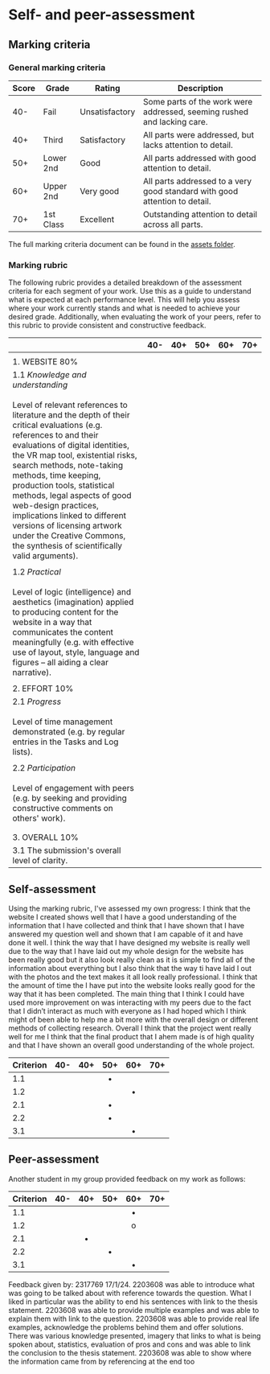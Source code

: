 # Self- and peer-assessment
## Marking criteria
### General marking criteria 

| Score | Grade | Rating | Description |
|-------|-------|--------|-------------|
| 40-   | Fail  | Unsatisfactory | Some parts of the work were addressed, seeming rushed and lacking care. |
| 40+   | Third | Satisfactory   | All parts were addressed, but lacks attention to detail. |
| 50+   | Lower 2nd | Good | All parts addressed with good attention to detail. |
| 60+   | Upper 2nd | Very good | All parts addressed to a very good standard with good attention to detail. |
| 70+   | 1st Class | Excellent | Outstanding attention to detail across all parts. |

The full marking criteria document can be found in the [assets folder](https://github.com/khofstadter/CS220AU-DP/tree/main/assets/general-marking-criteria). 

### Marking rubric
The following rubric provides a detailed breakdown of the assessment criteria for each segment of your work. Use this as a guide to understand what is expected at each performance level. This will help you assess where your work currently stands and what is needed to achieve your desired grade. Additionally, when evaluating the work of your peers, refer to this rubric to provide consistent and constructive feedback.

||40-      |40+           |50+                                                                                                                     |60+|70+|
|------|---------|--------------|------------------------------------------------------------------------------------------------------------------------|---|---|
|      |         |              |                                                                                                                        |   |   |
|1. WEBSITE 80%|         |              |                                                                                                                        |   |   |
|1.1 *Knowledge and understanding* <br><br> Level of relevant references to literature and the depth of their critical evaluations (e.g. references to and their evaluations of digital identities, the VR map tool, existential risks, search methods, note-taking methods, time keeping, production tools, statistical methods, legal aspects of good web-design practices, implications linked to different versions of licensing artwork under the Creative Commons, the synthesis of scientifically valid arguments).|         |              |                                                                                                                        |   |   |
|      |         |              |                                                                                                                        |   |   |
|1.2 *Practical* <br><br> Level of logic (intelligence) and aesthetics (imagination) applied to producing content for the website in a way that communicates the content meaningfully (e.g. with effective use of layout, style, language and figures – all aiding a clear narrative).|         |              |                                                                                                                        |   |   |
|      |         |              |                                                                                                                        |   |   |
|2. EFFORT 10%|         |              |                                                                                                                        |   |   |
|2.1 *Progress* <br><br> Level of time management demonstrated (e.g. by regular entries in the Tasks and Log lists).|         |              |                                                                                                                        |   |   |
|      |         |              |                                                                                                                        |   |   |
|2.2 *Participation* <br><br> Level of engagement with peers (e.g. by seeking and providing constructive comments on others' work).|         |              |                                                                                                                        |   |   |
|      |         |              |                                                                                                                        |   |   |
|      |         |              |                                                                                                                        |   |   |
|3. OVERALL 10% |         |              |                                                                                                                        |   |   |
|3.1 The submission's overall level of clarity. |         |              |                                                                                                                        |   |   |


## Self-assessment
Using the marking rubric, I've assessed my own progress: I think that the website I created shows well that I have a good understanding of the information that I have collected and think that I have shown that I have answered my question well and shown that I am capable of it and have done it well. I think the way that I have designed my website is really well due to the way that I have laid out my whole design for the website has been really good but it also look really clean as it is simple to find all of the information about everything but I also think that the way ti have laid I out with the photos and the text makes it all look really professional. I think that the amount of time the I have put into the website looks really good for the way that it has been completed. The main thing that I think I could have used more improvement on was interacting with my peers due to the fact that I didn’t interact as much with everyone as I had hoped which I think might of been able to help me a bit more with the overall design or different methods of collecting research. Overall I think that the project went really well for me I think that the final product that I ahem made is of high quality and that I have shown an overall good understanding of the whole project.

| Criterion | 40- | 40+ | 50+ | 60+ | 70+ | 
|-----------|:---:|:---:|:---:|:---:|:---:|
| 1.1       |     |     |   •  |     |     |
| 1.2       |     |     |     |  • |     |
| 2.1       |     |     |  •  |     |     |
| 2.2       |     |     |   •  |    |     |
| 3.1       |     |    |     |  •   |     |

## Peer-assessment
Another student in my group provided feedback on my work as follows: <!-- move the symbols in the table below -->

| Criterion | 40- | 40+ | 50+ | 60+ | 70+ | 
|-----------|:---:|:---:|:---:|:---:|:---:|
| 1.1       |     |     |    |  •   |     |
| 1.2       |     |     |     |  o  |     |
| 2.1       |     |  •   |   |     |     |
| 2.2       |     |     |  •  |    |     |
| 3.1       |     |    |     |   •  |     |

Feedback given by: 2317769 17/1/24. 2203608 was able to introduce what was going to be talked about with reference towards the question. What I liked in particular was the ability to end his sentences with link to the thesis statement. 2203608 was able to provide multiple examples and was able to explain them with link to the question. 2203608 was able to provide real life examples, acknowledge the problems behind them and offer solutions. There was various knowledge presented, imagery that links to what is being spoken about, statistics, evaluation of pros and cons and was able to link the conclusion to the thesis statement. 2203608 was able to show where the information came from by referencing at the end too

